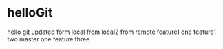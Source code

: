 # helloGit
hello git
updated
form local
from local2
from remote
feature1 one
feature1 two
master one
feature three
